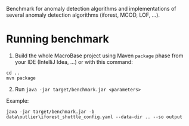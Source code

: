 Benchmark for anomaly detection algorithms and implementations of several anomaly detection algorithms (iforest, MCOD, LOF, ...).

# Running benchmark

1. Build the whole MacroBase project using Maven `package` phase from your IDE (IntelliJ Idea, ...) or with this command: 
```
cd ..
mvn package
```
2. Run `java -jar target/benchmark.jar <parameters>`

Example:

`java -jar target/benchmark.jar -b data\outlier\iforest_shuttle_config.yaml --data-dir .. --so output`
